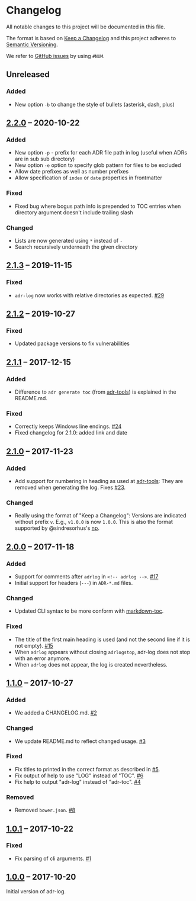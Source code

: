 # Changelog

All notable changes to this project will be documented in this file.

The format is based on [Keep a Changelog](http://keepachangelog.com/en/1.0.0/)
and this project adheres to [Semantic Versioning](http://semver.org/spec/v2.0.0.html).

We refer to [GitHub issues](https://github.com/adr/adr-log/issues) by using `#NUM`.

## Unreleased

### Added

- New option `-b` to change the style of bullets (asterisk, dash, plus)

## [2.2.0] – 2020-10-22

### Added

- New option `-p` - prefix for each ADR file path in log (useful when ADRs are in sub sub directory)
- New option `-e` option to specify glob pattern for files to be excluded
- Allow date prefixes as well as number prefixes
- Allow specification of `index` or `date` properties in frontmatter

### Fixed

- Fixed bug where bogus path info is prepended to TOC entries when directory argument doesn't include trailing slash

### Changed

- Lists are now generated using `*` instead of `-`
- Search recursively underneath the given directory

## [2.1.3] – 2019-11-15

### Fixed

- `adr-log` now works with relative directories as expected. [#29](https://github.com/adr/adr-log/pull/29)

## [2.1.2] – 2019-10-27

### Fixed

- Updated package versions to fix vulnerabilities

## [2.1.1] – 2017-12-15

### Added

- Difference to `adr generate toc` (from [adr-tools](https://github.com/npryce/adr-tools)) is explained in the README.md.

### Fixed

- Correctly keeps Windows line endings. [#24](https://github.com/adr/adr-log/issues/24)
- Fixed changelog for 2.1.0: added link and date

## [2.1.0] – 2017-11-23

### Added

- Add support for numbering in heading as used at [adr-tools](https://github.com/npryce/adr-tools):
  They are removed when generating the log.
  Fixes [#23](https://github.com/adr/adr-log/issues/23).

### Changed

- Really using the format of "Keep a Changelog": Versions are indicated without prefix `v`.
  E.g., `v1.0.0` is now `1.0.0`.
  This is also the format supported by @sindresorhus's [np](https://github.com/sindresorhus/np).

## [2.0.0] – 2017-11-18

### Added

- Support for comments after `adrlog` in `<!-- adrlog -->`. [#17](https://github.com/adr/adr-log/issues/17)
- Initial support for headers (`---`) in `ADR-*.md` files.

### Changed

- Updated CLI syntax to be more conform with [markdown-toc](https://github.com/jonschlinkert/markdown-toc).

### Fixed

- The title of the first main heading is used (and not the second line if it is not empty). [#15](https://github.com/adr/adr-log/issues/15)
- When `adrlog` appears without closing `adrlogstop`, adr-log does not stop with an error anymore.
- When `adrlog` does not appear, the log is created nevertheless.

## [1.1.0] – 2017-10-27

### Added

- We added a CHANGELOG.md. [#2](https://github.com/adr/adr-log/issues/2)

### Changed

- We update README.md to reflect changed usage. [#3](https://github.com/adr/adr-log/issues/3)

### Fixed 

- Fix titles to printed in the correct format as described in [#5](https://github.com/adr/adr-log/issues/5).
- Fix output of help to use "LOG" instead of "TOC". [#6](https://github.com/adr/adr-log/issues/6)
- Fix help to output "adr-log" instead of "adr-toc". [#4](https://github.com/adr/adr-log/issues/4)

### Removed

- Removed `bower.json`. [#8](https://github.com/adr/adr-log/issues/8)

## [1.0.1] – 2017-10-22

### Fixed

- Fix parsing of cli arguments. [#1](https://github.com/adr/adr-log/issues/1)

## [1.0.0] – 2017-10-20

Initial version of adr-log.

[unreleased]: https://github.com/adr/adr-log/compare/adr:2.2.0...master
[2.2.0]: https://github.com/adr/adr-log/compare/adr:2.1.3...2.2.0
[2.1.3]: https://github.com/adr/adr-log/compare/adr:2.1.2...2.1.3
[2.1.2]: https://github.com/adr/adr-log/compare/adr:2.1.1...2.1.2
[2.1.1]: https://github.com/adr/adr-log/compare/adr:2.1.0...2.1.1
[2.1.0]: https://github.com/adr/adr-log/compare/adr:2.0.0...2.1.0
[2.0.0]: https://github.com/adr/adr-log/compare/adr:1.1.0...2.0.0
[1.1.0]: https://github.com/adr/adr-log/compare/adr:1.0.1...1.1.0
[1.0.1]: https://github.com/adr/adr-log/compare/adr:1.0.0...1.0.1
[1.0.0]: https://github.com/adr/adr-log/compare/adr:360c142de47234334162691eb76a2509ea014199...1.0.0
